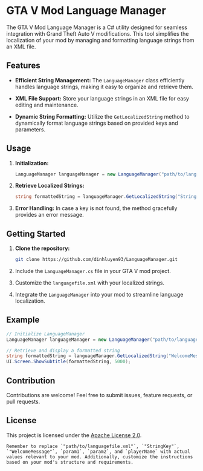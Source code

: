 # GTA V Mod Language Manager

The GTA V Mod Language Manager is a C# utility designed for seamless integration with Grand Theft Auto V modifications. This tool simplifies the localization of your mod by managing and formatting language strings from an XML file.

## Features

- **Efficient String Management:** The `LanguageManager` class efficiently handles language strings, making it easy to organize and retrieve them.

- **XML File Support:** Store your language strings in an XML file for easy editing and maintenance.

- **Dynamic String Formatting:** Utilize the `GetLocalizedString` method to dynamically format language strings based on provided keys and parameters.

## Usage

1. **Initialization:**
   ```csharp
   LanguageManager languageManager = new LanguageManager("path/to/languagefile.xml");
2. **Retrieve Localized Strings:**
   ```csharp
   string formattedString = languageManager.GetLocalizedString("StringKey", param1, param2);
3. **Error Handling:**
   In case a key is not found, the method gracefully provides an error message.

## Getting Started

1. **Clone the repository:**
   ```bash
   git clone https://github.com/dinhluyen93/LanguageManager.git
2. Include the `LanguageManager.cs` file in your GTA V mod project.

3. Customize the `languagefile.xml` with your localized strings.

4. Integrate the `LanguageManager` into your mod to streamline language localization.

## Example
```csharp
// Initialize LanguageManager
LanguageManager languageManager = new LanguageManager("path/to/languagefile.xml");

// Retrieve and display a formatted string
string formattedString = languageManager.GetLocalizedString("WelcomeMessage", playerName);
UI.Screen.ShowSubtitle(formattedString, 5000);
```

## Contribution
Contributions are welcome! Feel free to submit issues, feature requests, or pull requests.

## License
This project is licensed under the [Apache License 2.0](LICENSE.txt).
```vbnet
Remember to replace `"path/to/languagefile.xml"`, `"StringKey"`, `"WelcomeMessage"`, `param1`, `param2`, and `playerName` with actual values relevant to your mod. Additionally, customize the instructions based on your mod's structure and requirements.
```
